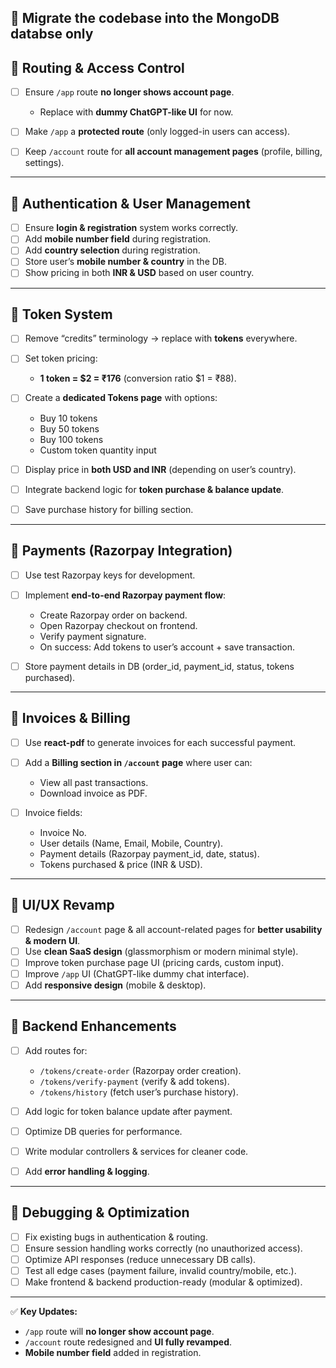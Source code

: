 ## 🔹 **Migrate the codebase into the MongoDB databse only**

## 🔹 **Routing & Access Control**

* [ ] Ensure `/app` route **no longer shows account page**.

  * Replace with **dummy ChatGPT-like UI** for now.
* [ ] Make `/app` a **protected route** (only logged-in users can access).
* [ ] Keep `/account` route for **all account management pages** (profile, billing, settings).

---

## 🔹 **Authentication & User Management**

* [ ] Ensure **login & registration** system works correctly.
* [ ] Add **mobile number field** during registration.
* [ ] Add **country selection** during registration.
* [ ] Store user’s **mobile number & country** in the DB.
* [ ] Show pricing in both **INR & USD** based on user country.

---

## 🔹 **Token System**

* [ ] Remove “credits” terminology → replace with **tokens** everywhere.
* [ ] Set token pricing:

  * **1 token = \$2 = ₹176** (conversion ratio \$1 = ₹88).
* [ ] Create a **dedicated Tokens page** with options:

  * Buy 10 tokens
  * Buy 50 tokens
  * Buy 100 tokens
  * Custom token quantity input
* [ ] Display price in **both USD and INR** (depending on user’s country).
* [ ] Integrate backend logic for **token purchase & balance update**.
* [ ] Save purchase history for billing section.

---

## 🔹 **Payments (Razorpay Integration)**

* [ ] Use test Razorpay keys for development.
* [ ] Implement **end-to-end Razorpay payment flow**:

  * Create Razorpay order on backend.
  * Open Razorpay checkout on frontend.
  * Verify payment signature.
  * On success: Add tokens to user’s account + save transaction.
* [ ] Store payment details in DB (order\_id, payment\_id, status, tokens purchased).

---

## 🔹 **Invoices & Billing**

* [ ] Use **react-pdf** to generate invoices for each successful payment.
* [ ] Add a **Billing section in `/account` page** where user can:

  * View all past transactions.
  * Download invoice as PDF.
* [ ] Invoice fields:

  * Invoice No.
  * User details (Name, Email, Mobile, Country).
  * Payment details (Razorpay payment\_id, date, status).
  * Tokens purchased & price (INR & USD).

---

## 🔹 **UI/UX Revamp**

* [ ] Redesign `/account` page & all account-related pages for **better usability & modern UI**.
* [ ] Use **clean SaaS design** (glassmorphism or modern minimal style).
* [ ] Improve token purchase page UI (pricing cards, custom input).
* [ ] Improve `/app` UI (ChatGPT-like dummy chat interface).
* [ ] Add **responsive design** (mobile & desktop).

---

## 🔹 **Backend Enhancements**

* [ ] Add routes for:

  * `/tokens/create-order` (Razorpay order creation).
  * `/tokens/verify-payment` (verify & add tokens).
  * `/tokens/history` (fetch user’s purchase history).
* [ ] Add logic for token balance update after payment.
* [ ] Optimize DB queries for performance.
* [ ] Write modular controllers & services for cleaner code.
* [ ] Add **error handling & logging**.

---

## 🔹 **Debugging & Optimization**

* [ ] Fix existing bugs in authentication & routing.
* [ ] Ensure session handling works correctly (no unauthorized access).
* [ ] Optimize API responses (reduce unnecessary DB calls).
* [ ] Test all edge cases (payment failure, invalid country/mobile, etc.).
* [ ] Make frontend & backend production-ready (modular & optimized).

---

✅ **Key Updates:**

* `/app` route will **no longer show account page**.
* `/account` route redesigned and **UI fully revamped**.
* **Mobile number field** added in registration.
